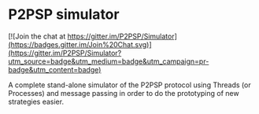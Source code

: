 # P2PSP simulator

[![Join the chat at https://gitter.im/P2PSP/Simulator](https://badges.gitter.im/Join%20Chat.svg)](https://gitter.im/P2PSP/Simulator?utm_source=badge&utm_medium=badge&utm_campaign=pr-badge&utm_content=badge)

A complete stand-alone simulator of the P2PSP protocol using Threads (or Processes) and message passing in order to do the prototyping of new strategies easier.
